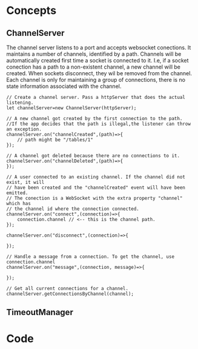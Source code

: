 # Concepts

## ChannelServer

The channel server listens to a port and accepts websocket conections. It maintains a number of channels, identified by a path. 
Channels will be automatically created first time a socket is connected to it. I.e, if a socket conection has a path to a non-existent channel,
a new channel will be created. When sockets disconnect, they wil be removed from the channel. Each channel is only for maintaining a group of connections,
there is no state information associated with the channel.

```
// Create a channel server. Pass a httpServer that does the actual listening.
let channelServer=new ChannelServer(httpServer);

// A new channel got created by the first connection to the path.
//If the app decides that the path is illegal,the listener can throw an exception.
channelServer.on("channelCreated",(path)=>{
	// path might be "/tables/1"
});

// A channel got deleted because there are no connections to it.
channelServer.on("channelDeleted",(path)=>{
});

// A user connected to an existing channel. If the channel did not exist, it will 
// have been created and the "channelCreated" event will have been emitted.
// The conection is a WebSocket with the extra property "channel" which has
// the channel id where the connection connected.
channelServer.on("connect",(connection)=>{
	connection.channel // <-- this is the channel path.
});

channelServer.on("disconnect",(connection)=>{

});

// Handle a message from a connection. To get the channel, use connection.channel
channelServer.on("message",(connection, message)=>{

});

// Get all current connections for a channel.
channelServer.getConnectionsByChannel(channel);
```

## TimeoutManager

# Code
